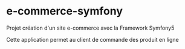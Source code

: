 # e-commerce-symfony
Projet création d'un site e-commerce avec la Framework Symfony5 

Cette application permet au client de commande des produit en ligne
